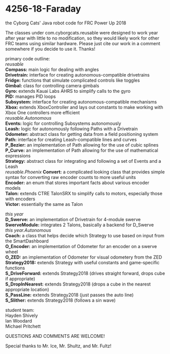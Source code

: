 # 4256-18-Faraday
the Cyborg Cats' Java robot code for FRC Power Up 2018  
  
The classes under com.cyborgcats.reusable were designed to work year after year with little to no modification, so they would likely work for other FRC teams using similar hardware. Please just cite our work in a comment somewhere if you decide to use it. Thanks!  
  
primary code outline:  
_reusable_  
**Compass:** main logic for dealing with angles  
**Drivetrain:** interface for creating autonomous-compatible drivetrains  
**Fridge:** functions that simulate complicated controls like toggles  
**Gimbal:** class for controlling camera gimbals  
**Gyro:** extends Kauai Labs AHRS to simplify calls to the gyro  
**PID:** manages PID loops  
**Subsystem:** interface for creating autonomous-compatible mechanisms  
**Xbox:** extends XboxController and lays out constants to make working with Xbox One controllers more efficient  
_reusable.Autonomous_  
**Events:** logic for controlling Subsystems autonomously  
**Leash:** logic for autonomously following Paths with a Drivetrain  
**Odometer:** abstract class for getting data from a field positioning system  
**Path:** interface for creating Leash-compatible lines and curves  
**P_Bezier:** an implementation of Path allowing for the use of cubic splines  
**P_Curve:** an implementation of Path allowing for the use of mathematical expressions  
**Strategy:** abstract class for integrating and following a set of Events and a Leash  
_reusable.Phoenix_
**Convert:** a complicated looking class that provides simple syntax for converting raw encoder counts to more useful units  
**Encoder:** an enum that stores important facts about various encoder models  
**Talon:** extends CTRE TalonSRX to simplify calls to motors, especially those with encoders  
**Victor:** essentially the same as Talon  
  
_this year_  
**D_Swerve:** an implementation of Drivetrain for 4-module swerve
**SwerveModule:** integrates 2 Talons, basically a backend for D_Swerve  
_this year.Autonomous_  
**Coach:** a class that helps decide which Strategy to use based on input from the SmartDashboard  
**O_Encoder:** an implementation of Odometer for an encoder on a swerve wheel  
**O_ZED:** an implementation of Odometer for visual odometery from the ZED  
**Strategy2018:** extends Strategy with useful constants and game-specific functions  
**S_DriveForward:** extends Strategy2018 (drives straight forward, drops cube if appropriate)  
**S_DropInNearest:** extends Strategy2018 (drops a cube in the nearest appropriate location)  
**S_PassLine:** extends Strategy2018 (just passes the auto line)  
**S_Slither:** extends Strategy2018 (follows a sin wave)  
  

student team:  
Hayden Shively  
Ian Woodard  
Michael Pritchett  
  
QUESTIONS AND COMMENTS ARE WELCOME!  
  
Special thanks to Mr. Ice, Mr. Shultz, and Mr. Fultz!
